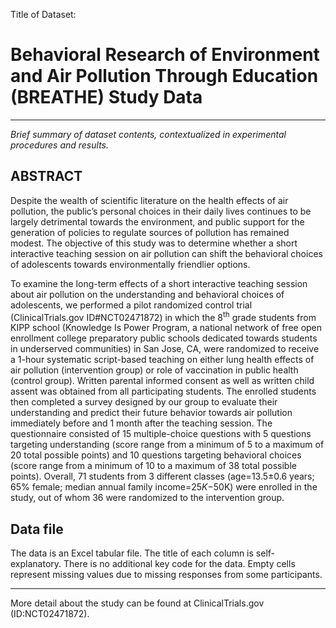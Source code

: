 Title of Dataset:

# Behavioral Research of Environment and Air Pollution Through Education (BREATHE) Study Data

***

*Brief summary of dataset contents, contextualized in experimental procedures and results.*

## ABSTRACT

Despite the wealth of scientific literature on the health effects of air pollution, the public’s personal choices in their daily lives continues to be largely detrimental towards the environment, and public support for the generation of policies to regulate sources of pollution has remained modest. The objective of this study was to determine whether a short interactive teaching session on air pollution can shift the behavioral choices of adolescents towards environmentally friendlier options.

To examine the long-term effects of a short interactive teaching session about air pollution on the understanding and behavioral choices of adolescents, we performed a pilot randomized control trial (ClinicalTrials.gov ID#NCT02471872) in which the 8<sup>th</sup> grade students from KIPP school (Knowledge Is Power Program, a national network of free open enrollment college preparatory public schools dedicated towards students in underserved communities) in San Jose, CA, were randomized to receive a 1-hour systematic script-based teaching on either lung health effects of air pollution (intervention group) or role of vaccination in public health (control group). Written parental informed consent as well as written child assent was obtained from all participating students. The enrolled students then completed a survey designed by our group to evaluate their understanding and predict their future behavior towards air pollution immediately before and 1 month after the teaching session. The questionnaire consisted of 15 multiple-choice questions with 5 questions targeting understanding (score range from a minimum of 5 to a maximum of 20 total possible points) and 10 questions targeting behavioral choices (score range from a minimum of 10 to a maximum of 38 total possible points). Overall, 71 students from 3 different classes (age=13.5±0.6 years; 65% female; median annual family income=$25K-$50K) were enrolled in the study, out of whom 36 were randomized to the intervention group.

## Data file

The data is an Excel tabular file. The title of each column is self-explanatory. There is no additional key code for the data. Empty cells represent missing values due to missing responses from some participants.

***

More detail about the study can be found at ClinicalTrials.gov (ID:NCT02471872).